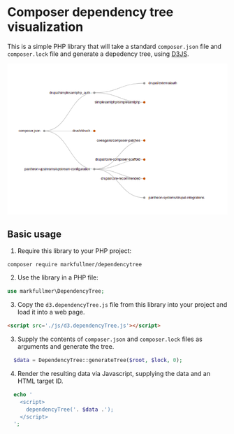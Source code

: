 # Composer dependency tree visualization
This is a simple PHP library that will take a standard ``composer.json`` file and ``composer.lock`` file and generate a depedency tree, using [D3JS](https://d3js.org/).

![Screenshot of dependency tree](dependencytree.png)

## Basic usage

1. Require this library to your PHP project:

```
composer require markfullmer/dependencytree
```

2. Use the library in a PHP file:

```php
use markfullmer\DependencyTree;
```

3. Copy the `d3.dependencyTree.js` file from this library into your project and load it into a web page.

```html
<script src='./js/d3.dependencyTree.js'></script>
```

3. Supply the contents of `composer.json` and `composer.lock` files as arguments and generate the tree.

```php
  $data = DependencyTree::generateTree($root, $lock, 0);
```

4. Render the resulting data via Javascript, supplying the data and an HTML target ID.

```php
  echo '
    <script>
      dependencyTree('. $data .');
    </script>
  ';
```
